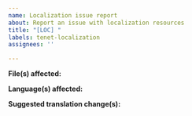 ```yaml
---
name: Localization issue report
about: Report an issue with localization resources
title: "[LOC] "
labels: tenet-localization
assignees: ''

---
```


**File(s) affected:** 
<!-- 

    List affected files

    These would likely include files
    * https://github.com/dotnet/winforms/search?l=XML&p=1&q=SR.+extension%3Axlf, or
    * https://github.com/dotnet/winforms/search?q=extension%3Aresx&unscoped_q=extension%3Aresx 

  -->

**Language(s) affected:**

<!--
    List affected languages
  -->

**Suggested translation change(s):**
